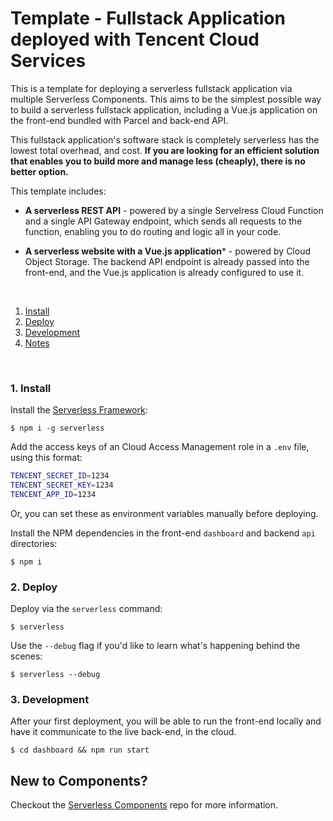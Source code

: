 # Template - Fullstack Application deployed with Tencent Cloud Services

This is a template for deploying a serverless fullstack application via multiple Serverless Components. This aims to be the simplest possible way to build a serverless fullstack application, including a Vue.js application on the front-end bundled with Parcel and back-end API.

This fullstack application's software stack is completely serverless has the lowest total overhead, and cost.  **If you are looking for an efficient solution that enables you to build more and manage less (cheaply), there is no better option.**

This template includes:

* **A serverless REST API** - powered by a single Servelress Cloud Function and a single API Gateway endpoint, which sends all requests to the function, enabling you to do routing and logic all in your code.

* **A serverless website with a Vue.js application*** - powered by Cloud Object Storage.  The backend API endpoint is already passed into the front-end, and the Vue.js application is already configured to use it.

&nbsp;

1. [Install](#1-install)
2. [Deploy](#2-deploy)
3. [Development](#3-development)
4. [Notes](#4-notes)

&nbsp;


### 1. Install

Install the [Serverless Framework](https://www.github.com/serverless/serverless):

```console
$ npm i -g serverless
```

Add the access keys of an Cloud Access Management role in a `.env` file, using this format:

```bash
TENCENT_SECRET_ID=1234
TENCENT_SECRET_KEY=1234
TENCENT_APP_ID=1234
```

Or, you can set these as environment variables manually before deploying.

Install the NPM dependencies in the front-end `dashboard` and backend `api` directories:

```console
$ npm i
```

### 2. Deploy

Deploy via the `serverless` command:

```console
$ serverless
```

Use the `--debug` flag if you'd like to learn what's happening behind the scenes:

```console
$ serverless --debug
```

### 3. Development


After your first deployment, you will be able to run the front-end locally and have it communicate to the live back-end, in the cloud.

```console
$ cd dashboard && npm run start
```

## New to Components?

Checkout the [Serverless Components](https://github.com/serverless/components) repo for more information.
